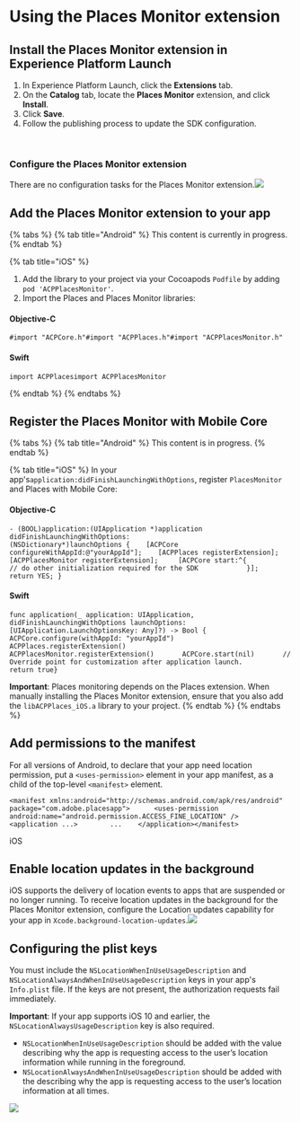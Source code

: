 # Using the Places Monitor extension

## Install the Places Monitor extension in Experience Platform Launch  <a id="configure-places-monitoring-extension-in-launch"></a>

1. In Experience Platform Launch, click the **Extensions** tab.
2. On the **Catalog** tab, locate the **Places Monitor** extension, and click **Install**.
3. Click **Save**.
4. Follow the publishing process to update the SDK configuration.

‌

### **Configure the Places Monitor extension**  <a id="configure-places-extension"></a>

There are no configuration tasks for the Places Monitor extension.![](https://blobscdn.gitbook.com/v0/b/gitbook-28427.appspot.com/o/assets%2F-Lf1Mc1caFdNCK_mBwhe%2F-Lf1N06T8hdv0-r5jPPN%2F-Lf1ND5ZuVvkxT6j2GiQ%2Fconfigure_places_monitor.png?generation=1558039292942097&alt=media)‌

## Add the Places Monitor extension to your app  <a id="add-places-monitor-extension-to-your-app"></a>

{% tabs %}
{% tab title="Android" %}
This content is currently in progress.
{% endtab %}

{% tab title="iOS" %}
1. Add the library to your project via your Cocoapods `Podfile` by adding `pod 'ACPPlacesMonitor'`.
2. Import the Places and Places Monitor libraries:

#### Objective-C  <a id="objective-c"></a>

```text
#import "ACPCore.h"#import "ACPPlaces.h"#import "ACPPlacesMonitor.h"
```

#### Swift  <a id="swift"></a>

```text
import ACPPlacesimport ACPPlacesMonitor
```
{% endtab %}
{% endtabs %}

## Register the Places Monitor with Mobile Core <a id="register-the-places-monitor-with-mobile-core"></a>

{% tabs %}
{% tab title="Android" %}
This content is in progress.
{% endtab %}

{% tab title="iOS" %}
In your app's`application:didFinishLaunchingWithOptions`, register `PlacesMonitor` and Places with Mobile Core:

#### Objective-C  <a id="objective-c-1"></a>

```text
- (BOOL)application:(UIApplication *)application didFinishLaunchingWithOptions:                  (NSDictionary*)launchOptions {    [ACPCore configureWithAppId:@"yourAppId"];    [ACPPlaces registerExtension];    [ACPPlacesMonitor registerExtension];     [ACPCore start:^{            // do other initialization required for the SDK            }];     return YES; }
```

#### Swift  <a id="swift-1"></a>

```text
func application(_ application: UIApplication, didFinishLaunchingWithOptions launchOptions: [UIApplication.LaunchOptionsKey: Any]?) -> Bool {       ACPCore.configure(withAppId: "yourAppId")          ACPPlaces.registerExtension()       ACPPlacesMonitor.registerExtension()       ACPCore.start(nil)       // Override point for customization after application launch.        return true}
```

**Important**: Places monitoring depends on the Places extension. When manually installing the Places Monitor extension, ensure that you also add the `libACPPlaces_iOS.a` library to your project.
{% endtab %}
{% endtabs %}

## Add permissions to the manifest <a id="add-permissions-to-the-manifest"></a>

For all versions of Android, to declare that your app need location permission, put a `<uses-permission>` element in your app manifest, as a child of the top-level `<manifest>` element.

```text
<manifest xmlns:android="http://schemas.android.com/apk/res/android"        package="com.adobe.placesapp">​      <uses-permission android:name="android.permission.ACCESS_FINE_LOCATION" />​    <application ...>        ...    </application></manifest>
```

iOS

## Enable location updates in the background  <a id="enable-location-updates-in-background"></a>

iOS supports the delivery of location events to apps that are suspended or no longer running. To receive location updates in the background for the Places Monitor extension, configure the Location updates capability for your app in `Xcode.background-location-updates`.![](https://blobscdn.gitbook.com/v0/b/gitbook-28427.appspot.com/o/assets%2F-Lf1Mc1caFdNCK_mBwhe%2F-Lf1N06T8hdv0-r5jPPN%2F-Lf1ND5l_pAVGYilVYrd%2Fusing-the-places-monitor_1.png?generation=1558039292115216&alt=media)

## Configuring the plist keys  <a id="configuring-the-plist-keys"></a>

You must include the `NSLocationWhenInUseUsageDescription` and `NSLocationAlwaysAndWhenInUseUsageDescription` keys in your app's `Info.plist` file. If the keys are not present, the authorization requests fail immediately.

**Important**: If your app supports iOS 10 and earlier, the `NSLocationAlwaysUsageDescription` key is also required.

* `NSLocationWhenInUseUsageDescription` should be added with the value describing why the app is requesting access to the user’s location information while running in the foreground.
* `NSLocationAlwaysAndWhenInUseUsageDescription` should be added with the describing why the app is requesting access to the user’s location information at all times.

![](https://blobscdn.gitbook.com/v0/b/gitbook-28427.appspot.com/o/assets%2F-Lf1Mc1caFdNCK_mBwhe%2F-Lf1N06T8hdv0-r5jPPN%2F-Lf1ND5n5T7duUiuf86T%2Fusing-the-places-monitor_2.png?generation=1558039291984718&alt=media)

